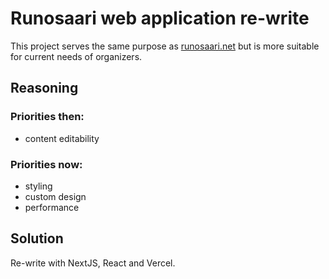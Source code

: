 # Runosaari web application re-write

This project serves the same purpose as [runosaari.net](https://github.com/codevictory/runosaari.net) but is more suitable for current needs of organizers.

## Reasoning

### Priorities then:
- content editability

### Priorities now:
- styling
- custom design
- performance

## Solution

Re-write with NextJS, React and Vercel.